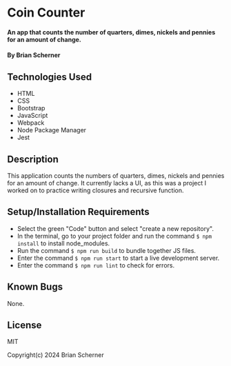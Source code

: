 # Coin Counter

#### An app that counts the number of quarters, dimes, nickels and pennies for an amount of change.

#### By Brian Scherner

## Technologies Used

* HTML
* CSS
* Bootstrap
* JavaScript
* Webpack
* Node Package Manager
* Jest

## Description

This application counts the numbers of quarters, dimes, nickels and pennies for an amount of change. It currently lacks a UI, as this was a project I worked on to practice writing closures and recursive function.

## Setup/Installation Requirements

* Select the green "Code" button and select "create a new repository".
* In the terminal, go to your project folder and run the command `$ npm install` to install node_modules.
* Run the command `$ npm run build` to bundle together JS files.
* Enter the command `$ npm run start` to start a live development server.
* Enter the command `$ npm run lint` to check for errors.

## Known Bugs

None.

## License

MIT

Copyright(c) 2024 Brian Scherner